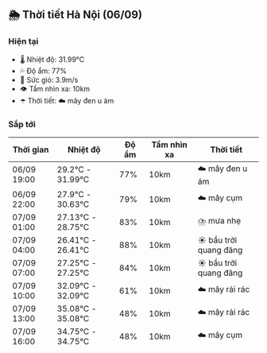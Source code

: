 ## 🌦️ Thời tiết Hà Nội (06/09)

### Hiện tại

- 🌡️ Nhiệt độ: 31.99℃
- 💦 Độ ẩm: 77%
- 💨 Sức gió: 3.9m/s
- 👁️ Tầm nhìn xa: 10km
- ☂️ Thời tiết: ☁️ mây đen u ám

### Sắp tới

| Thời gian | Nhiệt độ | Độ ẩm | Tầm nhìn xa | Thời tiết |
| --- | --- | --- | --- | --- |
| 06/09 19:00 | 29.2℃ - 31.99℃ | 77% | 10km | ☁️ mây đen u ám |
| 06/09 22:00 | 27.9℃ - 30.63℃ | 79% | 10km | ☁️ mây cụm |
| 07/09 01:00 | 27.13℃ - 28.75℃ | 83% | 10km | ⛈️ mưa nhẹ |
| 07/09 04:00 | 26.41℃ - 26.41℃ | 88% | 10km | ☀️ bầu trời quang đãng |
| 07/09 07:00 | 27.25℃ - 27.25℃ | 84% | 10km | ☀️ bầu trời quang đãng |
| 07/09 10:00 | 32.09℃ - 32.09℃ | 61% | 10km | ☁️ mây rải rác |
| 07/09 13:00 | 35.08℃ - 35.08℃ | 48% | 10km | ☁️ mây rải rác |
| 07/09 16:00 | 34.75℃ - 34.75℃ | 48% | 10km | ☁️ mây cụm |
| 07/09 19:00 | 30.15℃ - 30.15℃ | 67% | 10km | ☁️ mây cụm |
| 07/09 22:00 | 27.95℃ - 27.95℃ | 79% | 10km | ☁️ mây đen u ám |
| 08/09 01:00 | 26.97℃ - 26.97℃ | 82% | 10km | ☁️ mây cụm |
| 08/09 04:00 | 26.31℃ - 26.31℃ | 83% | 10km | ☀️ bầu trời quang đãng |
| 08/09 07:00 | 27.17℃ - 27.17℃ | 82% | 10km | ☁️ mây rải rác |
| 08/09 10:00 | 31.56℃ - 31.56℃ | 65% | 10km | ☁️ mây đen u ám |
| 08/09 13:00 | 34.34℃ - 34.34℃ | 53% | 10km | ☁️ mây đen u ám |
| 08/09 16:00 | 34.46℃ - 34.46℃ | 50% | 10km | ☁️ mây đen u ám |
| 08/09 19:00 | 30.67℃ - 30.67℃ | 65% | 10km | ☁️ mây đen u ám |
| 08/09 22:00 | 28.61℃ - 28.61℃ | 76% | 10km | ☁️ mây đen u ám |
| 09/09 01:00 | 26.8℃ - 26.8℃ | 86% | 10km | ⛈️ mưa nhẹ |
| 09/09 04:00 | 24.15℃ - 24.15℃ | 96% | 7.3km | ⛈️ mưa vừa |
| 09/09 07:00 | 24.18℃ - 24.18℃ | 96% | 10km | ⛈️ mưa vừa |
| 09/09 10:00 | 24.55℃ - 24.55℃ | 97% | 9.232km | ⛈️ mưa vừa |
| 09/09 13:00 | 25.03℃ - 25.03℃ | 95% | 9.225km | ⛈️ mưa vừa |
| 09/09 16:00 | 24.67℃ - 24.67℃ | 96% | 10km | ⛈️ mưa nhẹ |
| 09/09 19:00 | 24.44℃ - 24.44℃ | 96% | 10km | ⛈️ mưa nhẹ |
| 09/09 22:00 | 24.12℃ - 24.12℃ | 97% | 10km | ⛈️ mưa nhẹ |
| 10/09 01:00 | 23.79℃ - 23.79℃ | 96% | 10km | ⛈️ mưa nhẹ |
| 10/09 04:00 | 23.8℃ - 23.8℃ | 96% | 10km | ⛈️ mưa nhẹ |
| 10/09 07:00 | 24.02℃ - 24.02℃ | 95% | 10km | ⛈️ mưa nhẹ |
| 10/09 10:00 | 28.44℃ - 28.44℃ | 77% | 10km | ☁️ mây đen u ám |
| 10/09 13:00 | 29.2℃ - 29.2℃ | 75% | 10km | ⛈️ mưa nhẹ |
| 10/09 16:00 | 29.13℃ - 29.13℃ | 79% | 10km | ⛈️ mưa vừa |
| 10/09 19:00 | 25.67℃ - 25.67℃ | 93% | 5.408km | ⛈️ mưa vừa |
| 10/09 22:00 | 24.92℃ - 24.92℃ | 96% | 7.788km | ⛈️ mưa vừa |
| 11/09 01:00 | 24.59℃ - 24.59℃ | 98% | 7.835km | ⛈️ mưa vừa |
| 11/09 04:00 | 24.53℃ - 24.53℃ | 97% | 10km | ⛈️ mưa nhẹ |
| 11/09 07:00 | 25.37℃ - 25.37℃ | 93% | 10km | ⛈️ mưa nhẹ |
| 11/09 10:00 | 29.16℃ - 29.16℃ | 76% | 10km | ⛈️ mưa nhẹ |
| 11/09 13:00 | 29.74℃ - 29.74℃ | 72% | 10km | ⛈️ mưa nhẹ |
| 11/09 16:00 | 28.64℃ - 28.64℃ | 81% | 8.204km | ⛈️ mưa vừa |
